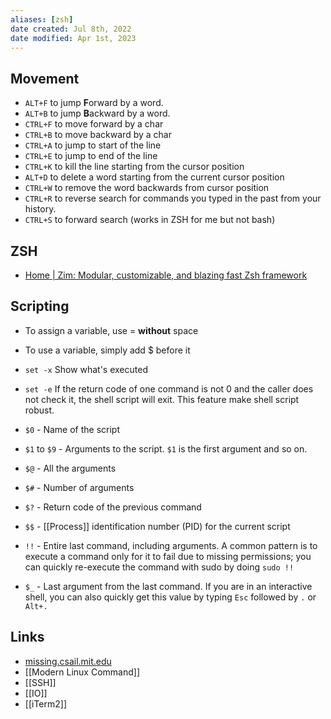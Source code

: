 ```yaml
---
aliases: [zsh]
date created: Jul 8th, 2022
date modified: Apr 1st, 2023
---
```


## Movement
- `ALT+F` to jump **F**orward by a word.
- `ALT+B` to jump **B**ackward by a word.
- `CTRL+F` to move forward by a char
- `CTRL+B` to move backward by a char
- `CTRL+A` to jump to start of the line
- `CTRL+E` to jump to end of the line
- `CTRL+K` to kill the line starting from the cursor position
- `ALT+D` to delete a word starting from the current cursor position
- `CTRL+W` to remove the word backwards from cursor position
- `CTRL+R` to reverse search for commands you typed in the past from your history.
- `CTRL+S` to forward search (works in ZSH for me but not bash)

## ZSH
- [Home | Zim: Modular, customizable, and blazing fast Zsh framework](https://zimfw.sh/)

## Scripting
- To assign a variable, use = **without** space
- To use a variable, simply add $ before it
- `set -x` Show what's executed
- `set -e` If the return code of one command is not 0 and the caller does not check it, the shell script will exit. This feature make shell script robust.

- `$0` - Name of the script
- `$1` to `$9` - Arguments to the script. `$1` is the first argument and so on.
- `$@` - All the arguments
- `$#` - Number of arguments
- `$?` - Return code of the previous command
- `$$` - [[Process]] identification number (PID) for the current script
- `!!` - Entire last command, including arguments. A common pattern is to execute a command only for it to fail due to missing permissions; you can quickly re-execute the command with sudo by doing `sudo !!`
- `$_` - Last argument from the last command. If you are in an interactive shell, you can also quickly get this value by typing `Esc` followed by `.` or `Alt+.`

## Links
- [missing.csail.mit.edu](https://missing.csail.mit.edu/2020/shell-tools/)  
- [[Modern Linux Command]]
- [[SSH]]
- [[IO]]
- [[iTerm2]]
